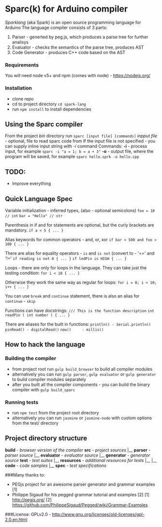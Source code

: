 # Sparc(k) for Arduino compiler

_Sparklang_ (aka Spark) is an open source programming language for Arduino
The language compiler consists of 3 parts:
1) Parser - generted by peg.js, which produces a parse tree for further analisys
2) Evaluator - checks the semantics of the parse tree, produces AST
3) Code Generator - produces C++ code based on the AST

### Requirements
You will need node v5+ and npm (comes with node) - https://nodejs.org/

### Installation
- clone repo
- cd to project directory `cd spark-lang`
- run `npm install` to install dependencies


## Using the Sparc compiler
From the project _bin_ directory run `sparc [input file] [commands]` 
_inpput file_ - optional, file to read sparc code from
If the input file is not specified - you can supply inline input string with _-i_ command
Commands:
__-i__ - process input, for example `sparc -i "a = 1; b = a + 3"`
__-o__ - output file, where the program will be saved, for example `sparc hello.sprk -o hello.cpp`


## TODO:
- Improve everything

## Quick Language Spec
Variable initialization - inferred types, (also - optional semicolons)
`foo = 10 // int`
`bar = "Hello" // str`


Parenthesis in if and for statements are optional, but the curly brackets are mandatory.
`if a < 5 { ... }`


Alias keywords for common operators - and, or, xor
`if bar < 500 and foo > 100 { ... }`


There are alias for equality operators - `is` and `is not` (convert to - '==' and '!='
`if reading is not 0 { ... }`
`if ledPin is HIGH { ... }`


Loops - there are only for loops in the language.
They can take just the testing condition:
`for i < 10 { ... }`


Otherwise they work the same way as regular for loops:
`for i = 0; i < 10; i++ { ... }`


You can use `break` and `continue` statement,
there is also an alias for `continue` - `skip`


Functions can have docstrings:
`/// This is the function description`
`int readPin ( int number ) { ... }`


There are aliases for the built in functions:
`println() - Serial.println()`
`pinRead() - digitalRead()`
`now()     - millis()`


## How to hack the language

### Building the compiler
- from project root run `gulp build_browser` to build all compiler modules
- alternatively you can run `gulp parser`, `gulp evaluator` or `gulp generator` to build compiler modules separately
- after you built all the compiler components - you can build the binary compiler with `gulp build_sparc`

### Running tests
- run `npm test` from the project root directory
- alternatively you can run `jasmine` or `jasmine-node` with custom options from the test/ directory 


## Project directory structure
**build** - *browser version of the compiler*
**src** - *project sources*
|__ **parser** - *parser source*
|__ **evaluator** - *evaluator source*
|__ **generator** - *generator source*
**test** - *test suites*
|__ **resources** - *additional resources for tests*
|__ |__ **code** - *code samples*
|__ **spec** - *test specifications*


###Many thanks to:
- PEGjs project for an awesome parser generator and grammar examples [1]
- Philippe Sigaud for his pegged grammar tutorial and examples [2]
[1] http://pegjs.org/
[2] https://github.com/PhilippeSigaud/Pegged/wiki/Grammar-Examples

###License:
GPLv2.0 - http://www.gnu.org/licenses/old-licenses/gpl-2.0.en.html

